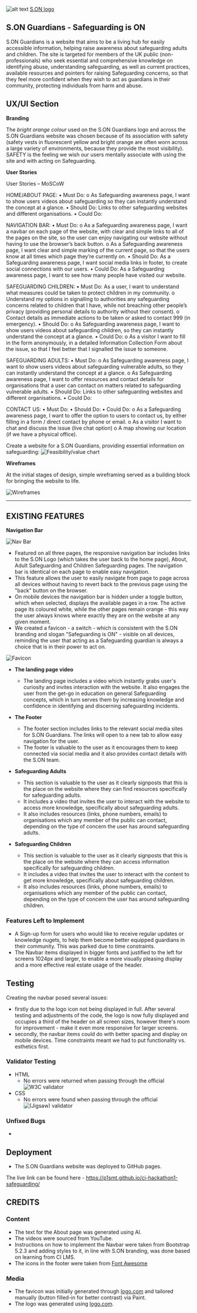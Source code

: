 ![alt text](image-logo.png)
[S.ON logo](https://github.com/P1SMT/ci-hackathon1-safeguarding/blob/main/assets/img/logo-no-background.png)

## S.ON Guardians - Safeguarding is ON
S.ON Guardians is a website that aims to be a living hub for easily accessible information, helping raise awareness about safeguarding adults and children. The site is targeted for members of the UK public (non-professionals) who seek essential and comprehensive knowledge on identifying abuse, understanding safeguarding, as well as current practices, available resources and pointers for raising Safeguarding concerns, so that they feel more confident when they wish to act as guardians in their community, protecting individuals from harm and abuse.

## UX/UI Section
__Branding__ 

The _bright orange colour_ used on the S.ON Guardians logo and across the S.ON Guardians website was chosen because of its association with safety (safety vests in fluorescent yellow and bright orange are often worn across a large variety of environments, because they provide the most visibility). 
SAFETY is the feeling we wish our users mentally associate with using the site and with acting on Safeguarding.

__User Stories__

User Stories – MoSCoW

HOME/ABOUT PAGE:
•	Must Do:
o	As Safeguarding awareness page, I want to show users videos about safeguarding so they can instantly understand the concept at a glance.
•	Should Do: Links to other safeguarding websites and different organisations.
•	Could Do: 

NAVIGATION BAR:
•	Must Do:
o	As a Safeguarding awareness page, I want a navbar on each page of the website, with clear and simple links to all of the pages on the site, so the user can enjoy navigating our website without having to use the browser’s back button.
o	As a Safeguarding awareness page, I want clear and simple marking of the current page, so that the users know at all times which page they’re currently on.
•	Should Do: As a Safeguarding awareness page, I want social media links in footer, to create social connections with our users.
•	Could Do:  As a Safeguarding awareness page, I want to see how many people have visited our website.

SAFEGUARDING CHILDREN:
•	Must Do: As a user, I want to understand what measures could be taken to protect children in my community.
o	Understand my options in signalling to authorities any safeguarding concerns related to children that I have, while not breaching other people’s privacy (providing personal details to authority without their consent).
o	Contact details as immediate actions to be taken or asked to contact 999 (in emergency).
•	Should Do: 
o	As Safeguarding awareness page, I want to show users videos about safeguarding children, so they can instantly understand the concept at a glance.
•	Could Do: 
o	As a visitor I want to fill in the form anonymously, in a detailed Information Collection Form about the issue, so that I feel better that I signalled the issue to someone.

SAFEGUARDING ADULTS: 
•	Must Do: 
o	As Safeguarding awareness page, I want to show users videos about safeguarding vulnerable adults, so they can instantly understand the concept at a glance.
o	As Safeguarding awareness page, I want to offer resources and contact details for organisations that a user can contact on matters related to safeguarding vulnerable adults.
•	Should Do: Links to other safeguarding websites and different organisations.
•	Could Do: 

CONTACT US: 
•	Must Do: 
•	Should Do:
•	Could Do:
o	As a Safeguarding awareness page, I want to offer the option to users to contact us, by either filling in a form / direct contact by phone or email.
o	As a visitor I want to chat and discuss the issue (live chat option)
o	A map showing our location (if we have a physical office).
 
Create a website for a S.ON Guardians, providing essential information on safeguarding:
![Feasibility/value chart](Feasibility_chart.png)

__Wireframes__

At the initial stages of design, simple wireframing served as a building block for bringing the website to life.

![Wireframes](<Wireframing_S.ON Guardians.jpg>)

---
## EXISTING FEATURES
 
__Navigation Bar__

![Nav Bar](https://github.com/P1SMT/ci-hackathon1-safeguarding/assets/169692491/53e75941-1404-49d7-ba9f-c4c1c4f45d90)

   * Featured on all three pages, the responsive navigation bar includes links to the S.ON Logo (which takes the user back to the home page), About, Adult Safeguarding and Children Safeguarding pages. The navigation bar is identical on each page to enable easy navigation.
   * This feature allows the user to easily navigate from page to page across all devices without having to revert back to the previous page using the "back" button on the browser.
   * On mobile devices the navigation bar is hidden under a toggle button, which when selected, displays the available pages in a row. The active page its coloured white, while the other pages remain orange - this way the user always knows where exactly they are on the website at any given moment.
   * We created a favicon - a switch - which is consistent with the S.ON branding and slogan "Safeguarding is ON" - visible on all devices, reminding the user that acting as a Safeguarding guardian is always a choice that is in their power to act on.

   ![Favicon](image-favicon.png)

- __The landing page video__

  - The landing page includes a video which instantly grabs user's curiosity and invites interaction with the website. It also engages the user from the get-go in education on general Safeguarding concepts, which in turn serves them by increasing knowledge and confidence in identifying and discerning safeguarding incidents.

- __The Footer__ 

  - The footer section includes links to the relevant social media sites for S.ON Guardians. The links will open to a new tab to allow easy navigation for the user.
  - The footer is valuable to the user as it encourages them to keep connected via social media and it also provides contact details with the S.ON team.

- __Safeguarding Adults__

  - This section is valuable to the user as it clearly signposts that this is the place on the website where they can find resources specifically for safeguarding adults.
  - It includes a video that invites the user to interact with the website to access more knowledge, specifically about safeguarding adults.
  - It also includes resources (links, phone numbers, emails) to organisations which any member of the public can contact, depending on the type of concern the user has around safeguarding adults.

- __Safeguarding Children__

  - This section is valuable to the user as it clearly signposts that this is the place on the website where they can access information specifically for safeguarding children.
  - It includes a video that invites the user to interact with the content to get more knowledge, specifically about safeguarding children.
  - It also includes resources (links, phone numbers, emails) to organisations which any member of the public can contact, depending on the type of concern the user has around safeguarding children.

### Features Left to Implement

- A Sign-up form for users who would like to receive regular updates or knowledge nugets, to help them become better equipped guardians in their community. This was parked due to time constraints.
- The Navbar items displayed in bigger fonts and justified to the left for screens 1024px and larger, to enable a more visually pleasing display and a more effective real estate usage of the header. 

## Testing 

Creating the navbar posed several issues:
- firstly due to the logo icon not being displayed in full. After several testing and adjustments of the code, the logo is now fully displayed and occupies a third of the header on all screen sizes, however there's room for improvement - make it even more responsive for larger screens.
- secondly, the navbar items could do with better spacing and display on mobile devices. Time constraints meant we had to put functionality vs. esthetics first.


### Validator Testing 

* HTML
  - No errors were returned when passing through the official ![W3C validator](html-w3-validator.png)
* CSS
  - No errors were found when passing through the official ![(Jigsaw) validator](CSS_validation_result.jpg)

### Unfixed Bugs

- 

## Deployment

- The S.ON Guardians website was deployed to GitHub pages.

The live link can be found here - https://p1smt.github.io/ci-hackathon1-safeguarding/ 


## CREDITS

### Content 

- The text for the About page was generated using AI.
- The videos were sourced from YouTube.
- Instructions on how to implement the Navbar were taken from Bootstrap 5.2.3 and adding styles to it, in line with S.ON branding, was done based on learning from CI LMS.
- The icons in the footer were taken from [Font Awesome](https://fontawesome.com/)

### Media

- The favicon was initially generated through [logo.com](https://logo.com/) and tailored manually (button filled-in for better contrast) via Paint.
- The logo was generated using [logo.com](https://logo.com/).

